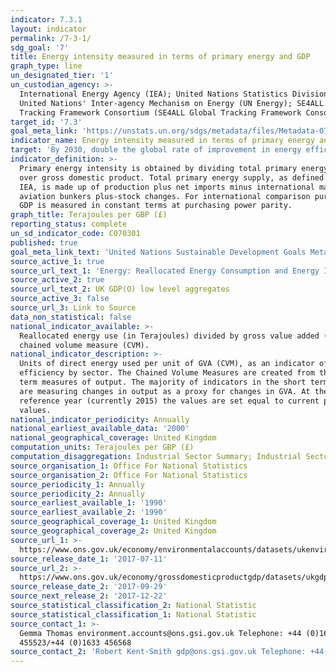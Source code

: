 ```yaml
---
indicator: 7.3.1
layout: indicator
permalink: /7-3-1/
sdg_goal: '7'
title: Energy intensity measured in terms of primary energy and GDP
graph_type: line
un_designated_tier: '1'
un_custodian_agency: >-
  International Energy Agency (IEA); United Nations Statistics Division (UNSD);
  United Nations' Inter-agency Mechanism on Energy (UN Energy); SE4ALL Global
  Tracking Framework Consortium (SE4ALL Global Tracking Framework Consortium).
target_id: '7.3'
goal_meta_link: 'https://unstats.un.org/sdgs/metadata/files/Metadata-07-03-01.pdf'
indicator_name: Energy intensity measured in terms of primary energy and GDP
target: 'By 2030, double the global rate of improvement in energy efficiency'
indicator_definition: >-
  Primary energy intensity is obtained by dividing total primary energy supply
  over gross domestic product. Total primary energy supply, as defined by the
  IEA, is made up of production plus net imports minus international marine and
  aviation bunkers plus-stock changes. For international comparison purposes,
  GDP is measured in constant terms at purchasing power parity.
graph_title: Terajoules per GBP (£)
reporting_status: complete
un_sd_indicator_code: C070301
published: true
goal_meta_link_text: 'United Nations Sustainable Development Goals Metadata: 7.3.1'
source_active_1: true
source_url_text_1: 'Energy: Reallocated Energy Consumption and Energy Intensity, United Kingdom'
source_active_2: true
source_url_text_2: UK GDP(O) low level aggregates
source_active_3: false
source_url_3: Link to Source
data_non_statistical: false
national_indicator_available: >-
  Reallocated energy use (in Terajoules) divided by gross value added (GVA)
  chained volume measure (CVM).
national_indicator_description: >-
  Units of direct energy used per unit of GVA (CVM), as an indicator of energy
  efficiency by sector. The Chained Volume Measures are created from the short
  term measures of output. The majority of indicators in the short term measures
  are measuring changes in output as a proxy for changes in GVA. At the
  reference year (currently 2015) the values are set equal to current price GVA
  values.
national_indicator_periodicity: Annually
national_earliest_available_data: '2000'
national_geographical_coverage: United Kingdom
computation_units: Terajoules per GBP (£)
computation_disaggregation: Industrial Sector Summary; Industrial Sector
source_organisation_1: Office For National Statistics
source_organisation_2: Office For National Statistics
source_periodicity_1: Annually
source_periodicity_2: Annually
source_earliest_available_1: '1990'
source_earliest_available_2: '1990'
source_geographical_coverage_1: United Kingdom
source_geographical_coverage_2: United Kingdom
source_url_1: >-
  https://www.ons.gov.uk/economy/environmentalaccounts/datasets/ukenvironmentalaccountsenergyreallocatedenergyconsumptionandenergyintensityunitedkingdom 
source_release_date_1: '2017-07-11'
source_url_2: >-
  https://www.ons.gov.uk/economy/grossdomesticproductgdp/datasets/ukgdpolowlevelaggregates 
source_release_date_2: '2017-09-29'
source_next_release_2: '2017-12-22'
source_statistical_classification_2: National Statistic
source_statistical_classification_1: National Statistic
source_contact_1: >-
  Gemma Thomas environment.accounts@ons.gsi.gov.uk Telephone: +44 (0)1633
  455523/+44 (0)1633 456568
source_contact_2: 'Robert Kent-Smith gdp@ons.gsi.gov.uk Telephone: +44(0)1633 651618'
---
```


